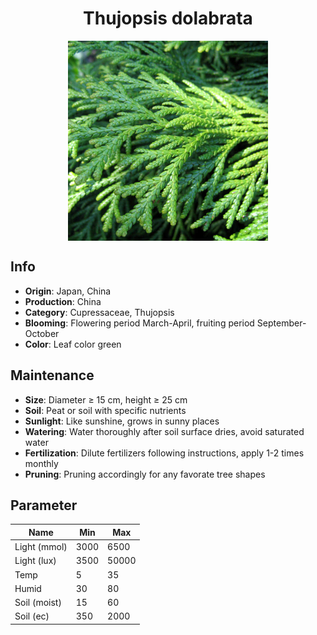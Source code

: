 <h1 align='center'>Thujopsis dolabrata</h1>
<p align="center">
    <img 
        align='center'
        width='320'
        src="../images/thujopsis dolabrata.png" 
        alt='Thujopsis dolabrata' />
</p>

## Info

 - **Origin**: Japan, China
 - **Production**: China
 - **Category**: Cupressaceae, Thujopsis
 - **Blooming**: Flowering period March-April, fruiting period September-October
 - **Color**: Leaf color green

## Maintenance

 - **Size**: Diameter ≥ 15 cm, height ≥ 25 cm
 - **Soil**: Peat or soil with specific nutrients
 - **Sunlight**: Like sunshine, grows in sunny places
 - **Watering**: Water thoroughly after soil surface dries, avoid saturated water
 - **Fertilization**: Dilute fertilizers following instructions, apply 1-2 times monthly
 - **Pruning**: Pruning accordingly for any favorate tree shapes

## Parameter

| Name         | Min  | Max   |
|--------------|------|-------|
| Light (mmol) | 3000 | 6500  |
| Light (lux)  | 3500 | 50000 |
| Temp         | 5    | 35    |
| Humid        | 30   | 80    |
| Soil (moist) | 15   | 60    |
| Soil (ec)    | 350  | 2000  |